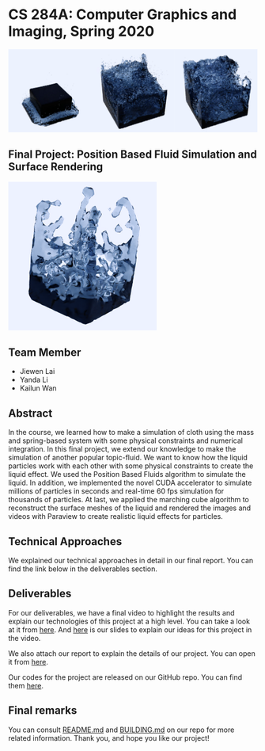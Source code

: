 # CS 284A: Computer Graphics and Imaging, Spring 2020

![Alt Text](teaser.png)

## Final Project: Position Based Fluid Simulation and Surface Rendering

<img src="large_frame.png" alt="drawing" width="300" height="300"/>

## Team Member

- Jiewen Lai
- Yanda Li
- Kailun Wan

## Abstract

In the course, we learned how to make a simulation of cloth using the mass and spring-based system with some physical constraints and numerical integration. In this final project, we extend our knowledge to make the simulation of another popular topic-fluid. We want to know how the liquid particles work with each other with some physical constraints to create the liquid effect. We used the Position Based Fluids algorithm to simulate the liquid. In addition, we implemented the novel CUDA accelerator to simulate millions of particles in seconds and real-time 60 fps simulation for thousands of particles. At last, we applied the marching cube algorithm to reconstruct the surface meshes of the liquid and rendered the images and videos with Paraview to create realistic liquid effects for particles.

## Technical Approaches

We explained our technical approaches in detail in our final report. You can find the link below in the deliverables section.

## Deliverables

For our deliverables, we have a final video to highlight the results and explain our technologies of this project at a high level. You can take a look at it from [here](https://youtu.be/SfTIv-HlWFM). And [here](https://docs.google.com/presentation/d/1VrIeeL3HWLHeoGgKl4LTh8TZWxva0XWIZIpgnCNel8A/edit?usp=sharing) is our slides to explain our ideas for this project in the video. 

We also attach our report to explain the details of our project. You can open it from [here](https://www.google.com).

Our codes for the project are released on our GitHub repo. You can find them [here](https://github.com/CTKnight/FluidSimulator).

## Final remarks

You can consult [README.md](https://github.com/CTKnight/FluidSimulator/blob/master/README.md) and [BUILDING.md](https://github.com/CTKnight/FluidSimulator/blob/master/BUILDING.md) on our repo for more related information. Thank you, and hope you like our project!

